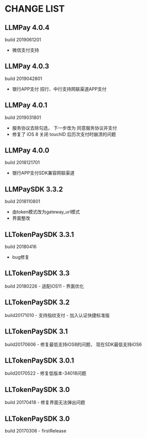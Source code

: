 CHANGE LIST
======
## LLMPay 4.0.4
build 2019061201

- 微信支付支持

## LLMPay 4.0.3
build 2019042801

- 银行APP支付 招行、中行支持网联渠道APP支付

## LLMPay 4.0.1
build 2019031801

- 服务协议去除勾选， 下一步改为 同意服务协议并支付
- 修复了 iOS 8 关闭 touchID 后历次支付时崩溃的问题

## LLMPay 4.0.0
build 2018121701

- 银行APP支付SDK兼容网联渠道

## LLMPaySDK 3.3.2 
build 2018110801
- 由token模式改为gateway_url模式
- 界面整改

## LLTokenPaySDK 3.3.1
build 20180416
- bug修复


## LLTokenPaySDK 3.3 
build 20180226
    - 适配iOS11
    - 界面优化


## LLTokenPaySDK 3.2 
build20171010
    - 支持指纹支付
    - 加入认证快捷标准版


## LLTokenPaySDK 3.1 
build20170606
    - 修复最低支持iOS8的问题， 现在SDK最低支持iOS6

## LLTokenPaySDK 3.0.1 
build20170522
    - 修复低版本-34018问题

## LLTokenPaySDK 3.0 
build 20170418
    - 修复界面无法弹出问题

## LLTokenPaySDK 3.0 
build 20170306
    - firstRelease
